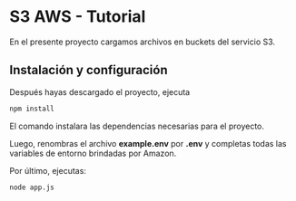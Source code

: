 # S3 AWS - Tutorial

En el presente proyecto cargamos archivos en buckets del servicio S3.

## Instalación y configuración

Después hayas descargado el proyecto, ejecuta

```bash
npm install
```
El comando instalara las dependencias necesarias para el proyecto.

Luego, renombras el archivo **example.env** por **.env** y completas todas las variables de entorno brindadas por Amazon.

Por último, ejecutas:
 
```bash
node app.js
```